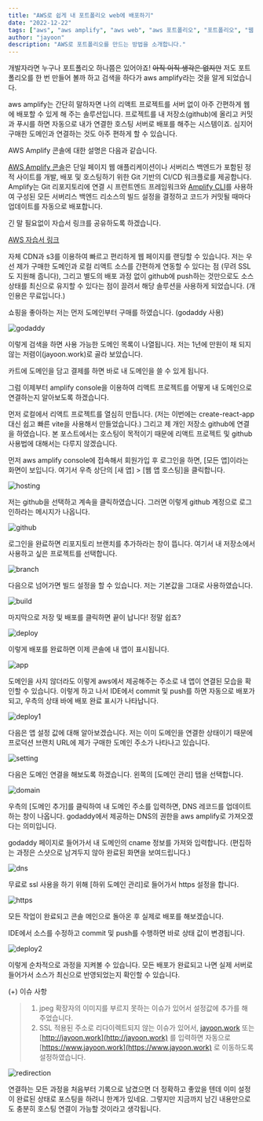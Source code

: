 ```yaml
---
title: "AWS로 쉽게 내 포트폴리오 web에 배포하기"
date: "2022-12-22"
tags: ["aws", "aws amplify", "aws web", "aws 포트폴리오", "포트폴리오", "웹 포트폴리오"]
author: "jayoon"
description: "AWS로 포트폴리오를 만드는 방법을 소개합니다."
---
```


개발자라면 누구나 포트폴리오 하나쯤은 있어야죠! ~~아직 이직 생각은 없지만~~ 저도 포트폴리오를 한 번 만들어 볼까 하고 검색을 하다가 aws amplify라는 것을 알게 되었습니다.

aws amplify는 간단히 말하자면 나의 리액트 프로젝트를 서버 없이 아주 간편하게 웹에 배포할 수 있게 해 주는 솔루션입니다. 프로젝트를 내 저장소(github)에 올리고 커밋과 푸시를 하면 자동으로 내가 연결한 호스팅 서버로 배포를 해주는 시스템이죠. 심지어 구매한 도메인과 연결하는 것도 아주 편하게 할 수 있습니다.

AWS Amplify 콘솔에 대한 설명은 다음과 같습니다.

[AWS Amplify 콘솔](https://aws.amazon.com/ko/amplify/)은 단일 페이지 웹 애플리케이션이나 서버리스 백엔드가 포함된 정적 사이트를 개발, 배포 및 호스팅하기 위한 Git 기반의 CI/CD 워크플로를 제공합니다. Amplify는 Git 리포지토리에 연결 시 프런트엔드 프레임워크와 [Amplify CLI](https://aws-amplify.github.io/docs/cli/concept)를 사용하여 구성된 모든 서버리스 백엔드 리소스의 빌드 설정을 결정하고 코드가 커밋될 때마다 업데이트를 자동으로 배포합니다.

긴 말 필요없이 자습서 링크를 공유하도록 하겠습니다.

[AWS 자습서 링크](https://aws.amazon.com/ko/getting-started/hands-on/deploy-react-app-cicd-amplify/)

자체 CDN과 s3를 이용하여 빠르고 편리하게 웹 페이지를 랜딩할 수 있습니다. 저는 우선 제가 구매한 도메인과 로컬 리액트 소스를 간편하게 연동할 수 있다는 점 (무려 SSL도 지원해 줍니다), 그리고 별도의 배포 과정 없이 github에 push하는 것만으로도 소스 상태를 최신으로 유지할 수 있다는 점이 끌려서 해당 솔루션을 사용하게 되었습니다. (개인용은 무료입니다.)

쇼핑을 좋아하는 저는 먼저 도메인부터 구매를 하였습니다. (godaddy 사용)

![godaddy](./godaddy.png)

이렇게 검색을 하면 사용 가능한 도메인 목록이 나열됩니다. 저는 1년에 만원이 채 되지 않는 저렴이(jayoon.work)로 골라 보았습니다.

카트에 도메인을 담고 결제를 하면 바로 내 도메인을 쓸 수 있게 됩니다.

그럼 이제부터 amplify console을 이용하여 리액트 프로젝트를 어떻게 내 도메인으로 연결하는지 알아보도록 하겠습니다.

먼저 로컬에서 리액트 프로젝트를 열심히 만듭니다. (저는 이번에는 create-react-app 대신 쉽고 빠른 vite을 사용해서 만들었습니다.) 그리고 제 개인 저장소 github에 연결을 하였습니다. 본 포스트에서는 호스팅이 목적이기 때문에 리액트 프로젝트 및 github 사용법에 대해서는 다루지 않겠습니다.

먼저 aws amplify console에 접속해서 회원가입 후 로그인을 하면, [모든 앱]이라는 화면이 보입니다. 여기서 우측 상단의 [새 앱] > [웹 앱 호스팅]을 클릭합니다.

![hosting](./hosting.png)

저는 github을 선택하고 계속을 클릭하였습니다. 그러면 이렇게 github 계정으로 로그인하라는 메시지가 나옵니다.

![github](./github.png)

로그인을 완료하면 리포지토리 브랜치를 추가하라는 창이 뜹니다. 여기서 내 저장소에서 사용하고 싶은 프로젝트를 선택합니다.

![branch](./branch.png)

다음으로 넘어가면 빌드 설정을 할 수 있습니다. 저는 기본값을 그대로 사용하였습니다.

![build](./build.png)

마지막으로 저장 및 배포를 클릭하면 끝이 납니다! 정말 쉽죠?

![deploy](./deploy.png)

이렇게 배포를 완료하면 이제 콘솔에 내 앱이 표시됩니다.

![app](./app.png)

도메인을 사지 않더라도 이렇게 aws에서 제공해주는 주소로 내 앱이 연결된 모습을 확인할 수 있습니다. 이렇게 하고 나서 IDE에서 commit 및 push를 하면 자동으로 배포가 되고, 우측의 상태 바에 배포 완료 표시가 나타납니다.

![deploy1](./deploy_1.png)

다음은 앱 설정 값에 대해 알아보겠습니다. 저는 이미 도메인을 연결한 상태이기 때문에 프로덕션 브랜치 URL에 제가 구매한 도메인 주소가 나타나고 있습니다.

![setting](./setting.png)

다음은 도메인 연결을 해보도록 하겠습니다. 왼쪽의 [도메인 관리] 탭을 선택합니다.

![domain](./domain.png)

우측의 [도메인 추가]를 클릭하여 내 도메인 주소를 입력하면, DNS 레코드를 업데이트하는 창이 나옵니다. godaddy에서 제공하는 DNS의 권한을 aws amplify로 가져오겠다는 의미입니다.

godaddy 페이지로 들어가서 내 도메인의 cname 정보를 가져와 입력합니다. (편집하는 과정은 스샷으로 남겨두지 않아 완료된 화면을 보여드립니다.)

![dns](./dns.png)

무료로 ssl 사용을 하기 위해 [하위 도메인 관리]로 들어가서 https 설정을 합니다.

![https](./https.png)

모든 작업이 완료되고 콘솔 메인으로 돌아온 후 실제로 배포를 해보겠습니다.

IDE에서 소스를 수정하고 commit 및 push를 수행하면 바로 상태 값이 변경됩니다.

![deploy2](./deploy_2.png)

이렇게 순차적으로 과정을 지켜볼 수 있습니다. 모든 배포가 완료되고 나면 실제 서버로 들어가서 소스가 최신으로 반영되었는지 확인할 수 있습니다.

(+) 이슈 사항

> 1. jpeg 확장자의 이미지를 부르지 못하는 이슈가 있어서 설정값에 추가를 해 주었습니다.
> 2. SSL 적용된 주소로 리다이렉트되지 않는 이슈가 있어서, [jayoon.work](http://jayoon.work) 또는 [http://jayoon.work](http://jayoon.work) 를 입력하면 자동으로 [https://www.jayoon.work](https://www.jayoon.work) 로 이동하도록 설정하였습니다.

![redirection](./redirect.png)

연결하는 모든 과정을 처음부터 기록으로 남겼으면 더 정확하고 좋았을 텐데 이미 설정이 완료된 상태로 포스팅을 하려니 한계가 있네요. 그렇지만 지금까지 남긴 내용만으로도 충분히 호스팅 연결이 가능할 것이라고 생각됩니다.
